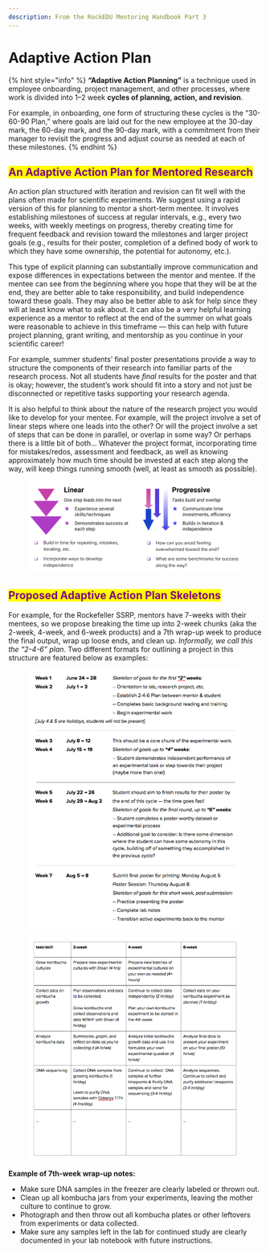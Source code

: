 ```yaml
---
description: From the RockEDU Mentoring Handbook Part 3
---
```


# Adaptive Action Plan

{% hint style="info" %}
**“Adaptive Action Planning”** is a technique used in employee onboarding, project management, and other processes, where work is divided into 1–2 week **cycles of planning, action, and revision**.&#x20;

For example, in onboarding, one form of structuring these cycles is the “30-60-90 Plan,” where goals are laid out for the new employee at the 30-day mark, the 60-day mark, and the 90-day mark, with a commitment from their manager to revisit the progress and adjust course as needed at each of these milestones.
{% endhint %}

## <mark style="color:purple;">An Adaptive Action Plan for Mentored Research</mark>

An action plan structured with iteration and revision can fit well with the plans often made for scientific experiments. We suggest using a rapid version of this for planning to mentor a short-term mentee. It involves establishing milestones of success at regular intervals, e.g., every two weeks, with weekly meetings on progress, thereby creating time for frequent feedback and revision toward the milestones and larger project goals (e.g., results for their poster, completion of a defined body of work to which they have some ownership, the potential for autonomy, etc.).

This type of explicit planning can substantially improve communication and expose differences in expectations between the mentor and mentee. If the mentee can see from the beginning where you hope that they will be at the end, they are better able to take responsibility, and build independence toward these goals. They may also be better able to ask for help since they will at least know what to ask about. It can also be a very helpful learning experience as a mentor to reflect at the end of the summer on what goals were reasonable to achieve in this timeframe — this can help with future project planning, grant writing, and mentorship as you continue in your scientific career!

For example, summer students’ final poster presentations provide a way to structure the components of their research into familiar parts of the research process. Not all students have _final_ results for the poster and that is okay; however, the student’s work should fit into a story and not just be disconnected or repetitive tasks supporting your research agenda.

It is also helpful to think about the nature of the research project you would like to develop for your mentee. For example, will the project involve a set of linear steps where one leads into the other? Or will the project involve a set of steps that can be done in parallel, or overlap in some way? Or perhaps there is a little bit of both… Whatever the project format, incorporating time for mistakes/redos, assessment and feedback, as well as knowing approximately how much time should be invested at each step along the way, will keep things running smooth (well, at least as smooth as possible).&#x20;

<figure><img src="../../.gitbook/assets/image.png" alt=""><figcaption></figcaption></figure>

## <mark style="color:purple;">Proposed Adaptive Action Plan Skeletons</mark>

For example, for the Rockefeller SSRP, mentors have 7-weeks with their mentees, so we propose breaking the time up into 2-week chunks (aka the 2-week, 4-week, and 6-week products) and a 7th wrap-up week to produce the final output, wrap up loose ends, and clean up. _Informally, we call this the “2-4-6” plan_. Two different formats for outlining a project in this structure are featured below as examples:

<figure><img src="../../.gitbook/assets/image (4).png" alt=""><figcaption></figcaption></figure>

<figure><img src="../../.gitbook/assets/image (3).png" alt=""><figcaption></figcaption></figure>

**Example of 7th-week wrap-up notes:**

* Make sure DNA samples in the freezer are clearly labeled or thrown out.
* Clean up all kombucha jars from your experiments, leaving the mother culture to continue to grow.
* Photograph and then throw out all kombucha plates or other leftovers from experiments or data collected.
* Make sure any samples left in the lab for continued study are clearly documented in your lab notebook with future instructions.
